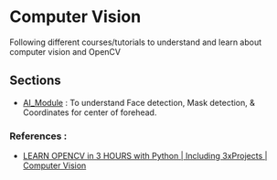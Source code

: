 # Computer Vision


Following different courses/tutorials to understand and learn  about computer vision and OpenCV

## Sections

- [AI_Module](https://github.com/im-Rajat/Computer-Vision/tree/main/AI_Module) : To understand Face detection, Mask detection, & Coordinates for center of forehead.

### References :

- [LEARN OPENCV in 3 HOURS with Python | Including 3xProjects | Computer Vision
](https://www.youtube.com/watch?v=WQeoO7MI0Bs&pp=ygUQT1BFTkNWIGluIDNIb3Vycw%3D%3D)
